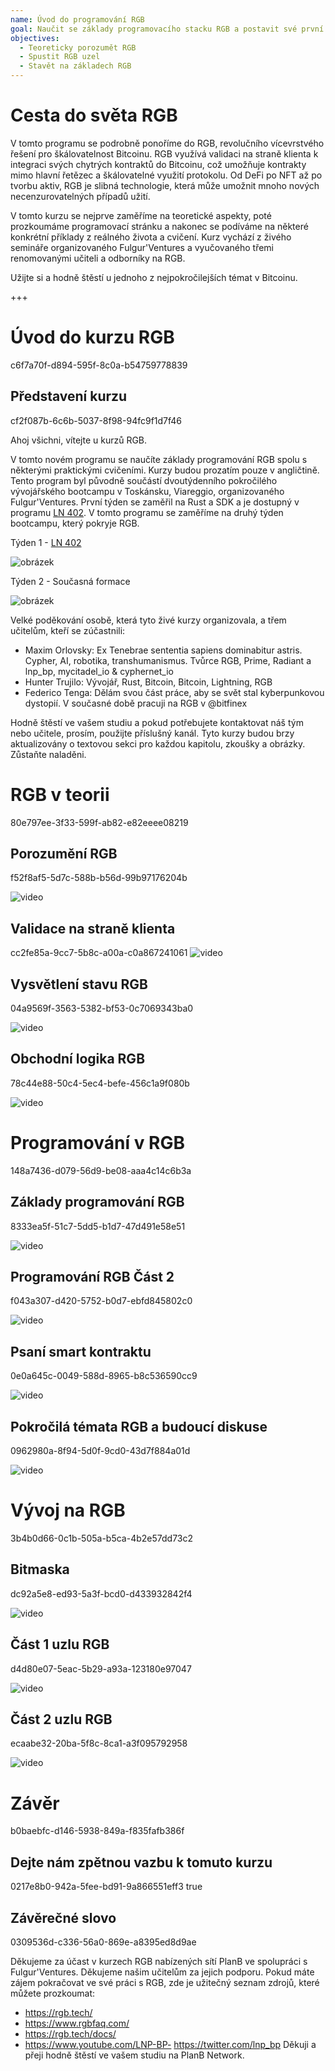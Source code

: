 ```yaml
---
name: Úvod do programování RGB
goal: Naučit se základy programovacího stacku RGB a postavit své první aplikace RGB
objectives:
  - Teoreticky porozumět RGB
  - Spustit RGB uzel
  - Stavět na základech RGB
---
```


# Cesta do světa RGB

V tomto programu se podrobně ponoříme do RGB, revolučního vícevrstvého řešení pro škálovatelnost Bitcoinu. RGB využívá validaci na straně klienta k integraci svých chytrých kontraktů do Bitcoinu, což umožňuje kontrakty mimo hlavní řetězec a škálovatelné využití protokolu. Od DeFi po NFT až po tvorbu aktiv, RGB je slibná technologie, která může umožnit mnoho nových necenzurovatelných případů užití.

V tomto kurzu se nejprve zaměříme na teoretické aspekty, poté prozkoumáme programovací stránku a nakonec se podíváme na některé konkrétní příklady z reálného života a cvičení. Kurz vychází z živého semináře organizovaného Fulgur'Ventures a vyučovaného třemi renomovanými učiteli a odborníky na RGB.

Užijte si a hodně štěstí u jednoho z nejpokročilejších témat v Bitcoinu.

+++

# Úvod do kurzu RGB
<partId>c6f7a70f-d894-595f-8c0a-b54759778839</partId>

## Představení kurzu
<chapterId>cf2f087b-6c6b-5037-8f98-94fc9f1d7f46</chapterId>

Ahoj všichni, vítejte u kurzů RGB.

V tomto novém programu se naučíte základy programování RGB spolu s některými praktickými cvičeními. Kurzy budou prozatím pouze v angličtině. Tento program byl původně součástí dvoutýdenního pokročilého vývojářského bootcampu v Toskánsku, Viareggio, organizovaného Fulgur'Ventures. První týden se zaměřil na Rust a SDK a je dostupný v programu [LN 402](https://planb.network/courses/ln402). V tomto programu se zaměříme na druhý týden bootcampu, který pokryje RGB.

Týden 1 - [LN 402](https://planb.network/courses/ln402)

![obrázek](assets/image/1.webp)

Týden 2 - Současná formace

![obrázek](assets/image/2.webp)

Velké poděkování osobě, která tyto živé kurzy organizovala, a třem učitelům, kteří se zúčastnili:

- Maxim Orlovsky: Ex Tenebrae sententia sapiens dominabitur astris. Cypher, AI, robotika, transhumanismus. Tvůrce RGB, Prime, Radiant a lnp_bp, mycitadel_io & cyphernet_io
- Hunter Trujilo: Vývojář, Rust, Bitcoin, Bitcoin, Lightning, RGB
- Federico Tenga: Dělám svou část práce, aby se svět stal kyberpunkovou dystopií. V současné době pracuji na RGB v @bitfinex

Hodně štěstí ve vašem studiu a pokud potřebujete kontaktovat náš tým nebo učitele, prosím, použijte příslušný kanál. Tyto kurzy budou brzy aktualizovány o textovou sekci pro každou kapitolu, zkoušky a obrázky. Zůstaňte naladěni.

# RGB v teorii
<partId>80e797ee-3f33-599f-ab82-e82eeee08219</partId>

## Porozumění RGB
<chapterId>f52f8af5-5d7c-588b-b56d-99b97176204b</chapterId>

![video](https://youtu.be/AF2XbifPGXM)

## Validace na straně klienta
<chapterId>cc2fe85a-9cc7-5b8c-a00a-c0a867241061</chapterId>
![video](https://youtu.be/FS6PDprWl5Q)

## Vysvětlení stavu RGB
<chapterId>04a9569f-3563-5382-bf53-0c7069343ba0</chapterId>

![video](https://youtu.be/tmAVdyXGmj4)

## Obchodní logika RGB
<chapterId>78c44e88-50c4-5ec4-befe-456c1a9f080b</chapterId>

![video](https://youtu.be/lUTjeuM0oTA)

# Programování v RGB
<partId>148a7436-d079-56d9-be08-aaa4c14c6b3a</partId>

## Základy programování RGB
<chapterId>8333ea5f-51c7-5dd5-b1d7-47d491e58e51</chapterId>

![video](https://youtu.be/Uo1UoxiImsI)

## Programování RGB Část 2
<chapterId>f043a307-d420-5752-b0d7-ebfd845802c0</chapterId>

![video](https://youtu.be/sVoKIi-1XbY)

## Psaní smart kontraktu
<chapterId>0e0a645c-0049-588d-8965-b8c536590cc9</chapterId>

![video](https://youtu.be/GRwS-NvWF3I)

## Pokročilá témata RGB a budoucí diskuse
<chapterId>0962980a-8f94-5d0f-9cd0-43d7f884a01d</chapterId>

![video](https://youtu.be/mqCupTlDbA0)

# Vývoj na RGB
<partId>3b4b0d66-0c1b-505a-b5ca-4b2e57dd73c2</partId>

## Bitmaska
<chapterId>dc92a5e8-ed93-5a3f-bcd0-d433932842f4</chapterId>

![video](https://youtu.be/nbUtV8GOR_U)

## Část 1 uzlu RGB
<chapterId>d4d80e07-5eac-5b29-a93a-123180e97047</chapterId>

![video](https://youtu.be/5iAhsgCSL3U)

## Část 2 uzlu RGB
<chapterId>ecaabe32-20ba-5f8c-8ca1-a3f095792958</chapterId>

![video](https://youtu.be/piQQH4Q2nr0)


# Závěr
<partId>b0baebfc-d146-5938-849a-f835fafb386f</partId>



## Dejte nám zpětnou vazbu k tomuto kurzu
<chapterId>0217e8b0-942a-5fee-bd91-9a866551eff3</chapterId>
<isCourseReview>true</isCourseReview>
## Závěrečné slovo
<chapterId>0309536d-c336-56a0-869e-a8395ed8d9ae</chapterId>

Děkujeme za účast v kurzech RGB nabízených sítí PlanB ve spolupráci s Fulgur'Ventures. Děkujeme našim učitelům za jejich podporu. Pokud máte zájem pokračovat ve své práci s RGB, zde je užitečný seznam zdrojů, které můžete prozkoumat:

- https://rgb.tech/
- https://www.rgbfaq.com/
- https://rgb.tech/docs/
- https://www.youtube.com/LNP-BP- https://twitter.com/lnp_bp
Děkuji a přeji hodně štěstí ve vašem studiu na PlanB Network.

